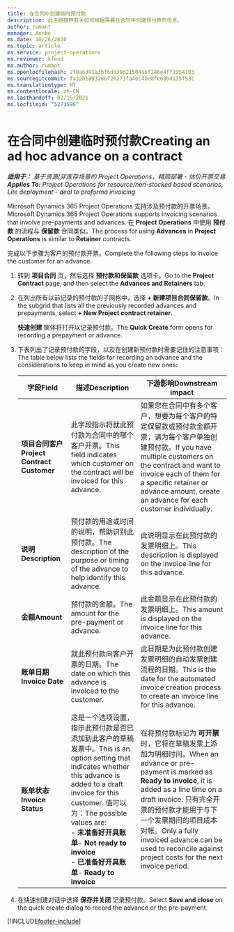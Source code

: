 ```yaml
---
title: 在合同中创建临时预付款
description: 此主题提供有关如何根据需要在合同中创建预付款的信息。
author: rumant
manager: Annbe
ms.date: 10/26/2020
ms.topic: article
ms.service: project-operations
ms.reviewer: kfend
ms.author: rumant
ms.openlocfilehash: 2f0a6391a3bf6dd39d21504a6f286e4ff1954183
ms.sourcegitcommit: fa32b1893286f20271fa4ec4be8fc68bd135f53c
ms.translationtype: HT
ms.contentlocale: zh-CN
ms.lasthandoff: 02/15/2021
ms.locfileid: "5273586"
---
```

# <a name="creating-an-ad-hoc-advance-on-a-contract"></a><span data-ttu-id="d56bd-103">在合同中创建临时预付款</span><span class="sxs-lookup"><span data-stu-id="d56bd-103">Creating an ad hoc advance on a contract</span></span>

<span data-ttu-id="d56bd-104">_**适用于：** 基于资源/非库存场景的 Project Operations，精简部署 - 估价开票交易_</span><span class="sxs-lookup"><span data-stu-id="d56bd-104">_**Applies To:** Project Operations for resource/non-stocked based scenarios, Lite deployment - deal to proforma invoicing_</span></span>

<span data-ttu-id="d56bd-105">Microsoft Dynamics 365 Project Operations 支持涉及预付款的开票场景。</span><span class="sxs-lookup"><span data-stu-id="d56bd-105">Microsoft Dynamics 365 Project Operations supports invoicing scenarios that involve pre-payments and advances.</span></span> <span data-ttu-id="d56bd-106">在 **Project Operations** 中使用 **预付款** 的流程与 **保留款** 合同类似。</span><span class="sxs-lookup"><span data-stu-id="d56bd-106">The process for using **Advances** in **Project Operations** is similar to **Retainer** contracts.</span></span> 

<span data-ttu-id="d56bd-107">完成以下步骤为客户的预付款开票。</span><span class="sxs-lookup"><span data-stu-id="d56bd-107">Complete the following steps to invoice the customer for an advance.</span></span>

1. <span data-ttu-id="d56bd-108">转到 **项目合同** 页，然后选择 **预付款和保留款** 选项卡。</span><span class="sxs-lookup"><span data-stu-id="d56bd-108">Go to the **Project Contract** page, and then select the **Advances and Retainers** tab.</span></span>
2. <span data-ttu-id="d56bd-109">在列出所有以前记录的预付款的子网格中，选择 **+ 新建项目合同保留款**。</span><span class="sxs-lookup"><span data-stu-id="d56bd-109">In the subgrid that lists all the previously recorded advances and prepayments, select **+ New Project contract retainer**.</span></span> 

    <span data-ttu-id="d56bd-110">**快速创建** 窗体将打开以记录预付款。</span><span class="sxs-lookup"><span data-stu-id="d56bd-110">The **Quick Create** form opens for recording a prepayment or advance.</span></span>
    
3. <span data-ttu-id="d56bd-111">下表列出了记录预付款的字段，以及在创建新预付款时需要记住的注意事项：</span><span class="sxs-lookup"><span data-stu-id="d56bd-111">The table below lists the fields for recording an advance and the considerations to keep in mind as you create new ones:</span></span>

    | <span data-ttu-id="d56bd-112">字段</span><span class="sxs-lookup"><span data-stu-id="d56bd-112">Field</span></span> | <span data-ttu-id="d56bd-113">描述</span><span class="sxs-lookup"><span data-stu-id="d56bd-113">Description</span></span> | <span data-ttu-id="d56bd-114">下游影响</span><span class="sxs-lookup"><span data-stu-id="d56bd-114">Downstream impact</span></span> |
    | --- | --- | --- |
    | <span data-ttu-id="d56bd-115">**项目合同客户**</span><span class="sxs-lookup"><span data-stu-id="d56bd-115">**Project Contract Customer**</span></span> | <span data-ttu-id="d56bd-116">此字段指示将就此预付款为合同中的哪个客户开票。</span><span class="sxs-lookup"><span data-stu-id="d56bd-116">This field indicates which customer on the contract will be invoiced for this advance.</span></span> | <span data-ttu-id="d56bd-117">如果您在合同中有多个客户，想要为每个客户的特定保留款或预付款金额开票，请为每个客户单独创建预付款。</span><span class="sxs-lookup"><span data-stu-id="d56bd-117">If you have multiple customers on the contract and want to invoice each of them for a specific retainer or advance amount, create an advance for each customer individually.</span></span> |
    | <span data-ttu-id="d56bd-118">**说明**</span><span class="sxs-lookup"><span data-stu-id="d56bd-118">**Description**</span></span> | <span data-ttu-id="d56bd-119">预付款的用途或时间的说明，帮助识别此预付款。</span><span class="sxs-lookup"><span data-stu-id="d56bd-119">The description of the purpose or timing of the advance to help identify this advance.</span></span> | <span data-ttu-id="d56bd-120">此说明显示在此预付款的发票明细上。</span><span class="sxs-lookup"><span data-stu-id="d56bd-120">This description is displayed on the invoice line for this advance.</span></span> |
    | <span data-ttu-id="d56bd-121">**金额**</span><span class="sxs-lookup"><span data-stu-id="d56bd-121">**Amount**</span></span> | <span data-ttu-id="d56bd-122">预付款的金额。</span><span class="sxs-lookup"><span data-stu-id="d56bd-122">The amount for the pre-payment or advance.</span></span> | <span data-ttu-id="d56bd-123">此金额显示在此预付款的发票明细上。</span><span class="sxs-lookup"><span data-stu-id="d56bd-123">This amount is displayed on the invoice line for this advance.</span></span> |
    | <span data-ttu-id="d56bd-124">**账单日期**</span><span class="sxs-lookup"><span data-stu-id="d56bd-124">**Invoice Date**</span></span> | <span data-ttu-id="d56bd-125">就此预付款向客户开票的日期。</span><span class="sxs-lookup"><span data-stu-id="d56bd-125">The date on which this advance is invoiced to the customer.</span></span> | <span data-ttu-id="d56bd-126">此日期是为此预付款创建发票明细的自动发票创建流程的日期。</span><span class="sxs-lookup"><span data-stu-id="d56bd-126">This is the date for the automated invoice creation process to create an invoice line for this advance.</span></span> |
    | <span data-ttu-id="d56bd-127">**账单状态**</span><span class="sxs-lookup"><span data-stu-id="d56bd-127">**Invoice Status**</span></span> | <span data-ttu-id="d56bd-128">这是一个选项设置，指示此预付款是否已添加到此客户的草稿发票中。</span><span class="sxs-lookup"><span data-stu-id="d56bd-128">This is an option setting that indicates whether this advance is added to a draft invoice for this customer.</span></span> <span data-ttu-id="d56bd-129">值可以为：</span><span class="sxs-lookup"><span data-stu-id="d56bd-129">The possible values are:</span></span></br><span data-ttu-id="d56bd-130">- **未准备好开具账单**</span><span class="sxs-lookup"><span data-stu-id="d56bd-130">- **Not ready to invoice**</span></span></br><span data-ttu-id="d56bd-131">- **已准备好开具账单**</span><span class="sxs-lookup"><span data-stu-id="d56bd-131">- **Ready to invoice**</span></span> | <span data-ttu-id="d56bd-132">在将预付款标记为 **可开票** 时，它将在草稿发票上添加为明细时间。</span><span class="sxs-lookup"><span data-stu-id="d56bd-132">When an advance or pre-payment is marked as **Ready to invoice**, it is added as a line time on a draft invoice.</span></span> <span data-ttu-id="d56bd-133">只有完全开票的预付款才能用于与下一个发票期间的项目成本对帐。</span><span class="sxs-lookup"><span data-stu-id="d56bd-133">Only a fully invoiced advance can be used to reconcile against project costs for the next invoice period.</span></span> |

4. <span data-ttu-id="d56bd-134">在快速创建对话中选择 **保存并关闭** 记录预付款。</span><span class="sxs-lookup"><span data-stu-id="d56bd-134">Select **Save and close** on the quick create dialog to record the advance or the pre-payment.</span></span>


[!INCLUDE[footer-include](../../includes/footer-banner.md)]
